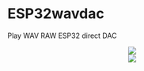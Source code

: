 # ESP32wavdac
Play WAV RAW ESP32 direct DAC

<center><img src='ESP32wavdac/preview/previewAtributtes.gif'></center>
<center><img src='ESP32wavdac/preview/previewResample.gif'></center>
